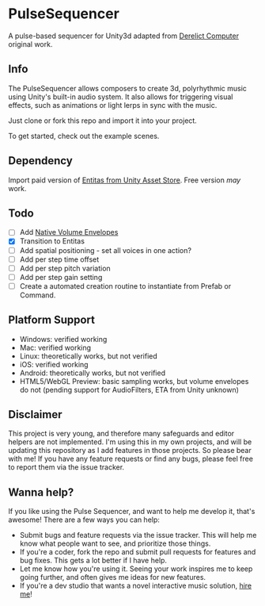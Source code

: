 # PulseSequencer

A pulse-based sequencer for Unity3d adapted from [Derelict Computer](http://derelict.computer) original work.

## Info

The PulseSequencer allows composers to create 3d, polyrhythmic music using Unity's built-in audio system. It also allows for triggering visual effects, such as animations or light lerps in sync with the music.

Just clone or fork this repo and import it into your project.

To get started, check out the example scenes.

## Dependency

Import paid version of [Entitas from Unity Asset Store](https://assetstore.unity.com/packages/templates/systems/entitas-87638). 
Free version *may* work.

## Todo

- [ ] Add [Native Volume Envelopes](https://github.com/derelictcomputer/UnityVolumeEnvelopeNative)
- [x] Transition to Entitas
- [ ] Add spatial positioning - set all voices in one action?
- [ ] Add per step time offset
- [ ] Add per step pitch variation
- [ ] Add per step gain setting
- [ ] Create a automated creation routine to instantiate from Prefab or Command.

## Platform Support
- Windows: verified working
- Mac: verified working
- Linux: theoretically works, but not verified
- iOS: verified working
- Android: theoretically works, but not verified
- HTML5/WebGL Preview: basic sampling works, but volume envelopes do not (pending support for AudioFilters, ETA from Unity unknown)

## Disclaimer

This project is very young, and therefore many safeguards and editor helpers are not implemented. I'm using this in my own projects, and will be updating this repository as I add features in those projects. So please bear with me! If you have any feature requests or find any bugs, please feel free to report them via the issue tracker.

## Wanna help?

If you like using the Pulse Sequencer, and want to help me develop it, that's awesome! There are a few ways you can help:
- Submit bugs and feature requests via the issue tracker. This will help me know what people want to see, and prioritize those things.
- If you're a coder, fork the repo and submit pull requests for features and bug fixes. This gets a lot better if I have help.
- Let me know how you're using it. Seeing your work inspires me to keep going further, and often gives me ideas for new features.
- If you're a dev studio that wants a novel interactive music solution, [hire me](http://derelict.computer/consulting.html)!

